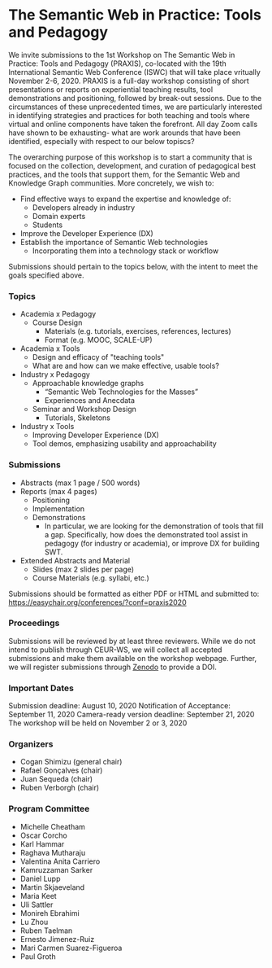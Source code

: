# The Semantic Web in Practice: Tools and Pedagogy
We invite submissions to the 1st Workshop on The Semantic Web in Practice: Tools and Pedagogy (PRAXIS), co-located with the 19th International Semantic Web Conference (ISWC) that will take place vritually November 2-6, 2020. PRAXIS is a full-day workshop consisting of short presentations or reports on experiential teaching results, tool demonstrations and positioning, followed by break-out sessions. Due to the circumstances of these unprecedented times, we are particularly interested in identifying strategies and practices for both teaching and tools where virtual and online components have taken the forefront. All day Zoom calls have shown to be exhausting- what are work arounds that have been identified, especially with respect to our below topiscs?

The overarching purpose of this workshop is to start a community that is focused on the collection, development, and curation of pedagogical best practices, and the tools that support them, for the Semantic Web and Knowledge Graph communities. More concretely, we wish to:

* Find effective ways to expand the expertise and knowledge of:
    * Developers already in industry
    * Domain experts
    * Students
* Improve the Developer Experience (DX)
* Establish the importance of Semantic Web technologies 
    * Incorporating them into a technology stack or workflow

Submissions should pertain to the topics below, with the intent to meet the goals specified above.

### Topics
* Academia x Pedagogy
    * Course Design
        * Materials (e.g. tutorials, exercises, references, lectures)
        * Format (e.g. MOOC, SCALE-UP)
* Academia x Tools
    * Design and efficacy of "teaching tools" 
    * What are and how can we make effective, usable tools?
* Industry x Pedagogy
    * Approachable knowledge graphs
        * “Semantic Web Technologies for the Masses”
        * Experiences and Anecdata
    * Seminar and Workshop Design
        * Tutorials, Skeletons
* Industry x Tools
    * Improving Developer Experience (DX)
    * Tool demos, emphasizing usability and approachability

### Submissions
* Abstracts (max 1 page / 500 words)
* Reports (max 4 pages)
    * Positioning
    * Implementation
    * Demonstrations
        - In particular, we are looking for the demonstration of tools that fill a gap. Specifically, how does the demonstrated tool assist in pedagogy (for industry or academia), or improve DX for building SWT. 
* Extended Abstracts and Material
    * Slides (max 2 slides per page)
    * Course Materials (e.g. syllabi, etc.)

Submissions should be formatted as either PDF or HTML and submitted to: https://easychair.org/conferences/?conf=praxis2020 

### Proceedings
Submissions will be reviewed by at least three reviewers. While we do not intend to publish through CEUR-WS, we will collect all accepted submissions and make them available on the workshop webpage. Further, we will register submissions through [Zenodo](https://zenodo.org) to provide a DOI.

### Important Dates
Submission deadline: August 10, 2020
Notification of Acceptance: September 11, 2020
Camera-ready version deadline: September 21, 2020
The workshop will be held on November 2 or 3, 2020

### Organizers
* Cogan Shimizu (general chair)
* Rafael Gonçalves (chair)
* Juan Sequeda (chair)
* Ruben Verborgh (chair)

### Program Committee
* Michelle Cheatham
* Oscar Corcho
* Karl Hammar
* Raghava Mutharaju
* Valentina Anita Carriero
* Kamruzzaman Sarker
* Daniel Lupp
* Martin Skjaeveland
* Maria Keet
* Uli Sattler
* Monireh Ebrahimi
* Lu Zhou
* Ruben Taelman
* Ernesto Jimenez-Ruiz
* Mari Carmen Suarez-Figueroa
* Paul Groth
